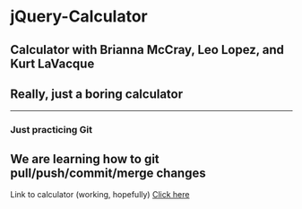 # jQuery-Calculator
Calculator with Brianna McCray, Leo Lopez, and Kurt LaVacque
---
## Really, just a boring calculator
---
### Just practicing Git
We are learning how to git pull/push/commit/merge changes
---
Link to calculator (working, hopefully) [Click here](https://cml2377.github.io/jQuery-Calculator/)